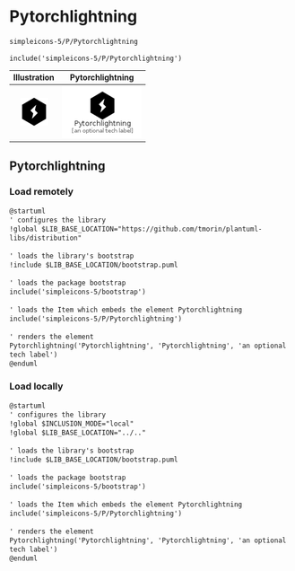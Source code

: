 # Pytorchlightning


```text
simpleicons-5/P/Pytorchlightning
```

```text
include('simpleicons-5/P/Pytorchlightning')
```



| Illustration | Pytorchlightning |
| :---: | :---: |
| ![illustration for Illustration](../../simpleicons-5/P/Pytorchlightning.png) | ![illustration for Pytorchlightning](../../simpleicons-5/P/Pytorchlightning.Local.png) |




## Pytorchlightning

### Load remotely
```plantuml
@startuml
' configures the library
!global $LIB_BASE_LOCATION="https://github.com/tmorin/plantuml-libs/distribution"

' loads the library's bootstrap
!include $LIB_BASE_LOCATION/bootstrap.puml

' loads the package bootstrap
include('simpleicons-5/bootstrap')

' loads the Item which embeds the element Pytorchlightning
include('simpleicons-5/P/Pytorchlightning')

' renders the element
Pytorchlightning('Pytorchlightning', 'Pytorchlightning', 'an optional tech label')
@enduml
```

### Load locally
```plantuml
@startuml
' configures the library
!global $INCLUSION_MODE="local"
!global $LIB_BASE_LOCATION="../.."

' loads the library's bootstrap
!include $LIB_BASE_LOCATION/bootstrap.puml

' loads the package bootstrap
include('simpleicons-5/bootstrap')

' loads the Item which embeds the element Pytorchlightning
include('simpleicons-5/P/Pytorchlightning')

' renders the element
Pytorchlightning('Pytorchlightning', 'Pytorchlightning', 'an optional tech label')
@enduml
```

